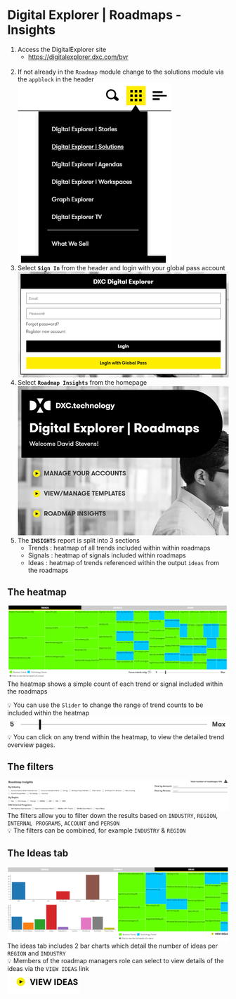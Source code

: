# Digital Explorer | Roadmaps - Insights

1. Access the DigitalExplorer site
     - https://digitalexplorer.dxc.com/bvr
     <br>
 1. If not already in the `Roadmap` module change to the solutions module via the `appblock` in the header
    <br>![appblock](images/appblock.png)
1. Select **`Sign In`** from the header and login with your global pass account
    <br>![login](images/login.png)
1. Select **`Roadmap Insights`** from the homepage
    <br>![login](images/insights1.png)
1. The **`INSIGHTS`** report is split into 3 sections
    - Trends : heatmap of all trends included within within roadmaps
    - Signals : heatmap of signals included within roadmaps
    - Ideas : heatmap of trends referenced within the output `ideas` from the roadmaps

## The heatmap
![heatmap](images/insights2.png)<br>
The heatmap shows a simple count of each trend or signal included within the roadmaps
<br>

:bulb: You can use the `Slider` to change the range of trend counts to be included within the heatmap<br>
![heatmap](images/insights3.png)<br>
:bulb: You can click on any trend within the heatmap, to view the detailed trend overview pages.

## The filters
![heatmap](images/insights4.png)<br>
The filters allow you to filter down the results based on `INDUSTRY`, `REGION`, `INTERNAL PROGRAMS`, `ACCOUNT` and `PERSON`<br>
:bulb: The filters can be combined, for example `INDUSTRY` & `REGION`

## The Ideas tab
![heatmap](images/insights5.png)<br>
The ideas tab includes 2 bar charts which detail the number of ideas per `REGION` and `INDUSTRY`<br>
:bulb: Members of the roadmap managers role can select to view details of the ideas via the `VIEW IDEAS` link<br>
![heatmap](images/insights6.png)<br>
